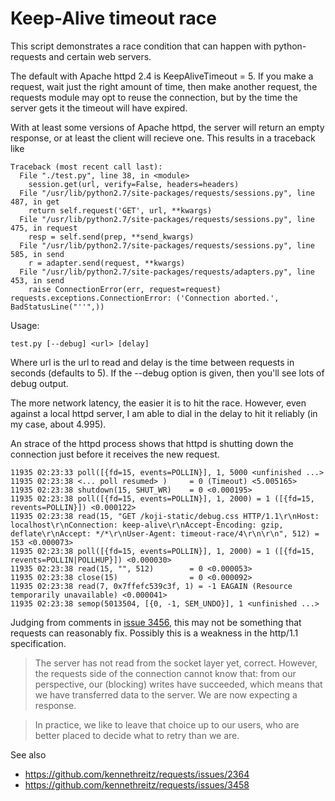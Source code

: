 Keep-Alive timeout race
=======================

This script demonstrates a race condition that can happen with python-requests
and certain web servers.

The default with Apache httpd 2.4 is KeepAliveTimeout = 5. If you make a request,
wait just the right amount of time, then make another request, the requests
module may opt to reuse the connection, but by the time the server gets it
the timeout will have expired.

With at least some versions of Apache httpd, the server will return an empty
response, or at least the client will recieve one. This results in a traceback like

    Traceback (most recent call last):
      File "./test.py", line 38, in <module>
        session.get(url, verify=False, headers=headers)
      File "/usr/lib/python2.7/site-packages/requests/sessions.py", line 487, in get
        return self.request('GET', url, **kwargs)
      File "/usr/lib/python2.7/site-packages/requests/sessions.py", line 475, in request
        resp = self.send(prep, **send_kwargs)
      File "/usr/lib/python2.7/site-packages/requests/sessions.py", line 585, in send
        r = adapter.send(request, **kwargs)
      File "/usr/lib/python2.7/site-packages/requests/adapters.py", line 453, in send
        raise ConnectionError(err, request=request)
    requests.exceptions.ConnectionError: ('Connection aborted.', BadStatusLine("''",))

Usage:

    test.py [--debug] <url> [delay]

Where url is the url to read and delay is the time between requests in seconds
(defaults to 5). If the --debug option is given, then you'll see lots of debug
output.

The more network latency, the easier it is to hit the race. However, even
against a local httpd server, I am able to dial in the delay to hit it
reliably (in my case, about 4.995).

An strace of the httpd process shows that httpd is shutting down the connection
just before it receives the new request.

    11935 02:23:33 poll([{fd=15, events=POLLIN}], 1, 5000 <unfinished ...>
    11935 02:23:38 <... poll resumed> )     = 0 (Timeout) <5.005165>
    11935 02:23:38 shutdown(15, SHUT_WR)    = 0 <0.000195>
    11935 02:23:38 poll([{fd=15, events=POLLIN}], 1, 2000) = 1 ([{fd=15, revents=POLLIN}]) <0.000122>
    11935 02:23:38 read(15, "GET /koji-static/debug.css HTTP/1.1\r\nHost: localhost\r\nConnection: keep-alive\r\nAccept-Encoding: gzip, deflate\r\nAccept: */*\r\nUser-Agent: timeout-race/4\r\n\r\n", 512) = 153 <0.000073>
    11935 02:23:38 poll([{fd=15, events=POLLIN}], 1, 2000) = 1 ([{fd=15, revents=POLLIN|POLLHUP}]) <0.000030>
    11935 02:23:38 read(15, "", 512)        = 0 <0.000053>
    11935 02:23:38 close(15)                = 0 <0.000092>
    11935 02:23:38 read(7, 0x7ffefc539c3f, 1) = -1 EAGAIN (Resource temporarily unavailable) <0.000041>
    11935 02:23:38 semop(5013504, [{0, -1, SEM_UNDO}], 1 <unfinished ...>

Judging from comments in [issue 3456](https://github.com/kennethreitz/requests/issues/3458),
this may not be something that requests can reasonably fix. Possibly this is
a weakness in the http/1.1 specification.

> The server has not read from the socket layer yet, correct. However, the requests side of the connection cannot know that: from our perspective, our (blocking) writes have succeeded, which means that we have transferred data to the server. We are now expecting a response.

> In practice, we like to leave that choice up to our users, who are better placed to decide what to retry than we are.

See also
* https://github.com/kennethreitz/requests/issues/2364
* https://github.com/kennethreitz/requests/issues/3458
